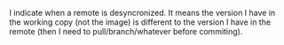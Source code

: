 I indicate when a remote is desyncronized. 
It means the version I have in the working copy (not the image) is different to the version I have in the remote (then I need to pull/branch/whatever before commiting).